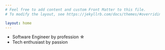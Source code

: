 ```yaml
---
# Feel free to add content and custom Front Matter to this file.
# To modify the layout, see https://jekyllrb.com/docs/themes/#overriding-theme-defaults

layout: home
---
```

<ul>
    <li>Software Engineer by profession &#9734;</li>
    <li>Tech enthusiast by passion</li>
</ul>